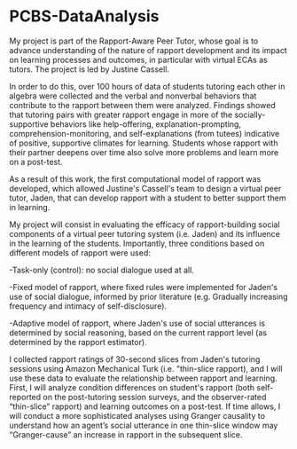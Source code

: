 # PCBS-DataAnalysis
My project is part of the Rapport-Aware Peer Tutor, whose goal is to advance understanding of the nature of rapport development and its impact on learning processes and outcomes, in particular with virtual ECAs as tutors. The project is led by Justine Cassell. 

In order to do this, over 100 hours of data of students tutoring each other in algebra were collected and the verbal and nonverbal behaviors that contribute to the rapport between them were analyzed. Findings showed that tutoring pairs with greater rapport engage in more of the socially-supportive behaviors like help-offering, explanation-prompting, comprehension-monitoring, and self-explanations (from tutees) indicative of positive, supportive climates for learning. Students whose rapport with their partner deepens over time also solve more problems and learn more on a post-test. 

As a result of this work, the first computational model of rapport was developed, which allowed Justine's Cassell's team to design a virtual peer tutor, Jaden, that can develop rapport with a student to better support them in learning. 

My project will consist in evaluating the efficacy of rapport-building social components of a virtual peer tutoring system (i.e. Jaden) and its influence in the learning of the students. Importantly, three conditions based on different models of rapport were used: 

-Task-only (control): no social dialogue used at all. 

-Fixed model of rapport, where fixed rules were implemented for Jaden's use of social dialogue, informed by prior literature (e.g. Gradually increasing frequency and intimacy of self-disclosure).

-Adaptive model of rapport, where Jaden's use of social utterances is determined by social reasoning, based on the current rapport level (as determined by the rapport estimator).


I collected rapport ratings of 30-second slices from Jaden's tutoring sessions using Amazon Mechanical Turk (i.e. "thin-slice rapport), and I will use these data to evaluate the relationship between rapport and learning. First, I will analyze condition differences on student's rapport (both self-reported on the post-tutoring session surveys, and the observer-rated “thin-slice” rapport) and learning outcomes on a post-test. If time allows, I will conduct a more sophisticated analyses using Granger causality to understand how an agent’s social utterance in one thin-slice window may “Granger-cause” an increase in rapport in the subsequent slice. 






